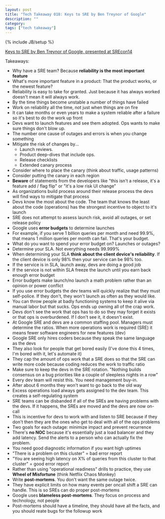 ```yaml
---
layout: post
title: "Tech Takeaway 018: Keys to SRE by Ben Treynor of Google"
description: ""
category: 
tags: ["tech takeaway"]
---
```

{% include JB/setup %}

[Keys to SRE by Ben Treynor of Google, presented at SREcon14](https://www.youtube.com/watch?v=n4Wf14e2jxQ)

Takeaways: 

* Why have a SRE team?  Because **reliability is the most important feature**
* What's more important feature in a product: That the product works, or the newest feature?
* Reliability is easy to take for granted.  Just because it has always worked doesn't mean it will always work.
* By the time things become unstable a number of things have failed
* Work on reliability all the time, not just when things are on fire
* It can take months or even years to make a system reliable after a failure so it's best to do the work up front
* Devs want to launch features and see them adopted.  Ops wants to make sure things don't blow up.
* The number one cause of outages and errors is when you change something
* Mitigate the risk of changes by...
	* Launch reviews.
	* Product deep-dives that include ops.
	* Release checklists
	* Extended canary process
* Consider where to place the canary (think about traffic, usage patterns)
* Consider putting the canary in each region
* **Beware** of statements from the developers like "this isn't a release, it's a feature add / flag flip" or "it's a low risk UI change"
* As organizations build process around their release process the devs will find ways to mitigate that process
* Devs know the most about the code.  The team that knows the least about the code (operations) has the strongest incentive to object to it's launch
* SRE does not attempt to assess launch risk, avoid all outages, or set release policy
* Google uses **error budgets** to determine launches
* For example, if you serve 1 billion queries per month and need 99.9%, that means 1 million queries per month can fail.  That's your budget.
* What do you want to spend your error budget on?  Launches or outages?
* Determine your SLA.  Not everything needs 99.999%
* When determining your SLA **think about the client device's reliability**.  If the client device is only 98% then your service can be 98% too.
* If the service is in SLA, launch away, devs are doing a good job
* If the service is not within SLA freeze the launch until you earn back enough error budget
* Error budgets make launch/no launch a math problem rather than an opinion or power conflict
* If you use error budgets the dev teams will quickly realize that they must self-police.  If they don't, they won't launch as often as they would like.
* You can throw people at badly functioning systems to keep it alive via manual labor but that sucks.  Ops ends up owning all of the crap work.
* Devs don't see the work that ops has to do so they may forget it exists or that ops is overburdened.  If I don't see it, it doesn't exist.
* At Google SRE and devs are a common staffing pool.  Managers must determine the ratios.  When more operations work is required (SRE) it means fewer software engineers for new features (dev)
* Google SRE only hires coders because they speak the same language as the devs
* They also look for people that get bored easily (I've done this 4 times, I'm bored with it, let's automate it)
* They cap the amount of ops work that a SRE does so that the SRE can write more code because coding reduces the work to traffic ratio
* Make sure to keep the devs in the SRE rotation.  "Nothing builds consensus on a bug priorities like a couple of sleepless nights in a row"
* Every dev team will resist this.  You need management buy-in.
* After about 6 months they won't want to go back to the old way
* Excess operations load always gets assigned to the dev team.  This creates a self-regulating system
* SRE teams can be disbanded if all of the SREs are having problems with the devs.  If it happens, the SREs are moved and the devs are now on-call
* This is incentive for devs to work with and listen to SRE because if they don't then they are the ones who get to deal with all of the ops problems
* Two goals for each outage: minimize impact and prevent recurrence
* There's **no NOC** because it's essentially just a load balancer and they add latency.  Send the alerts to a person who can actually fix the problem.
* You need good diagnostic information if you want high uptimes
* "There is a problem on this cluster" = bad error report
* "You are seeing high latency on X% of queries from this cluster to that cluster" = good error report
* Rather than using "operational readiness" drills to practice, they use **Wheel of Misfortune** (think Netflix Chaos Monkey)
* Write **post-mortems**.  You don't want the same outage twice.
* They have explicit limits on how many events per oncall shift a SRE can handle.  This is so SREs can do proper post-mortems
* Google uses **blameless post-mortems**.  They focus on process and technology, not people
* Post-mortems should have a timeline, they should have all the facts, and you should reate bugs for the followup work